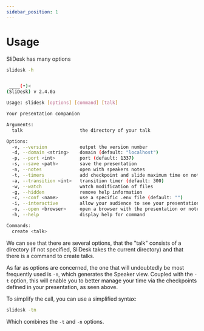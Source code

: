 ```yaml
---
sidebar_position: 1
---
```


# Usage

SliDesk has many options

```sh
slidesk -h


 ____(•)<
(SliDesk) v 2.4.0a

Usage: slidesk [options] [command] [talk]

Your presentation companion

Arguments:
  talk                     the directory of your talk

Options:
  -v, --version            output the version number
  -d, --domain <string>    domain (default: "localhost")
  -p, --port <int>         port (default: 1337)
  -s, --save <path>        save the presentation
  -n, --notes              open with speakers notes
  -t, --timers             add checkpoint and slide maximum time on notes view
  -a, --transition <int>   transition timer (default: 300)
  -w, --watch              watch modification of files
  -g, --hidden             remove help information
  -c, --conf <name>        use a specific .env file (default: "")
  -i, --interactive        allow your audience to see your presentation on another device synchronously (default: false)
  -o, --open <browser>     open a browser with the presentation or notes view (browser is : chrome, edge, firefox, browser, browserPrivate)
  -h, --help               display help for command

Commands:
  create <talk>

```

We can see that there are several options, that the "talk" consists of a directory (if not specified, SliDesk takes the current directory) and that there is a command to create talks.

As far as options are concerned, the one that will undoubtedly be most frequently used is `-n`, which generates the Speaker view. Coupled with the `-t` option, this will enable you to better manage your time via the checkpoints defined in your presentation, as seen above.

To simplify the call, you can use a simplified syntax:

```sh
slidesk -tn
```

Which combines the `-t` and `-n` options.

